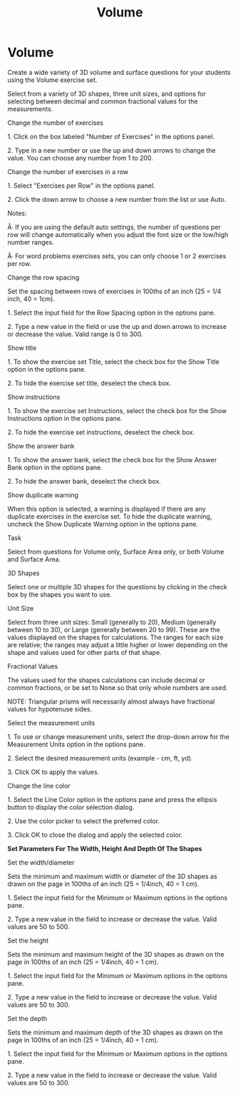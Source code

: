 ﻿---
title: Volume
category: reference
---

# Volume

Create a wide variety of 3D volume and surface questions for your students using the Volume exercise set.

Select from a variety of 3D shapes, three unit sizes, and options for selecting between decimal and common fractional values for the measurements.

Change the number of exercises

1\. Click on the box labeled "Number of Exercises" in the options panel.

2\. Type in a new number or use the up and down arrows to change the value. You can choose any number from 1 to 200.

Change the number of exercises in a row

1\. Select "Exercises per Row" in the options panel.

2\. Click the down arrow to choose a new number from the list or use Auto.

Notes:

Â· If you are using the default auto settings, the number of questions per row will change automatically when you adjust the font size or the low/high number ranges.

Â· For word problems exercises sets, you can only choose 1 or 2 exercises per row.

Change the row spacing

Set the spacing between rows of exercises in 100ths of an inch (25 = 1/4 inch, 40 = 1cm).

1\. Select the input field for the Row Spacing option in the options pane.

2\. Type a new value in the field or use the up and down arrows to increase or decrease the value. Valid range is 0 to 300.

Show title

1\. To show the exercise set Title, select the check box for the Show Title option in the options pane.

2\. To hide the exercise set title, deselect the check box.

Show instructions

1\. To show the exercise set Instructions, select the check box for the Show Instructions option in the options pane.

2\. To hide the exercise set instructions, deselect the check box.

Show the answer bank

1\. To show the answer bank, select the check box for the Show Answer Bank option in the options pane.

2\. To hide the answer bank, deselect the check box.

Show duplicate warning

When this option is selected, a warning is displayed if there are any duplicate exercises in the exercise set. To hide the duplicate warning, uncheck the Show Duplicate Warning option in the options pane.

Task

Select from questions for Volume only, Surface Area only, or both Volume and Surface Area.

3D Shapes

Select one or multiple 3D shapes for the questions by clicking in the check box by the shapes you want to use.

Unit Size

Select from three unit sizes: Small (generally to 20), Medium (generally between 10 to 30), or Large (generally between 20 to 99). These are the values displayed on the shapes for calculations. The ranges for each size are relative; the ranges may adjust a little higher or lower depending on the shape and values used for other parts of that shape.

Fractional Values

The values used for the shapes calculations can include decimal or common fractions, or be set to None so that only whole numbers are used.

NOTE: Triangular prisms will necessarily almost always have fractional values for hypotenuse sides.

Select the measurement units

1\. To use or change measurement units, select the drop-down arrow for the Measurement Units option in the options pane.

2\. Select the desired measurement units (example - cm, ft, yd).

3\. Click OK to apply the values.

Change the line color

1\. Select the Line Color option in the options pane and press the ellipsis button to display the color selection dialog.

2\. Use the color picker to select the preferred color.

3\. Click OK to close the dialog and apply the selected color.

**Set Parameters For The Width, Height And Depth Of The Shapes**

Set the width/diameter

Sets the minimum and maximum width or diameter of the 3D shapes as drawn on the page in 100ths of an inch (25 = 1/4inch, 40 = 1 cm).

1\. Select the input field for the Minimum or Maximum options in the options pane.

2\. Type a new value in the field to increase or decrease the value. Valid values are 50 to 500.

Set the height

Sets the minimum and maximum height of the 3D shapes as drawn on the page in 100ths of an inch (25 = 1/4inch, 40 = 1 cm).

1\. Select the input field for the Minimum or Maximum options in the options pane.

2\. Type a new value in the field to increase or decrease the value. Valid values are 50 to 300.

Set the depth

Sets the minimum and maximum depth of the 3D shapes as drawn on the page in 100ths of an inch (25 = 1/4inch, 40 = 1 cm).

1\. Select the input field for the Minimum or Maximum options in the options pane.

2\. Type a new value in the field to increase or decrease the value. Valid values are 50 to 300.
